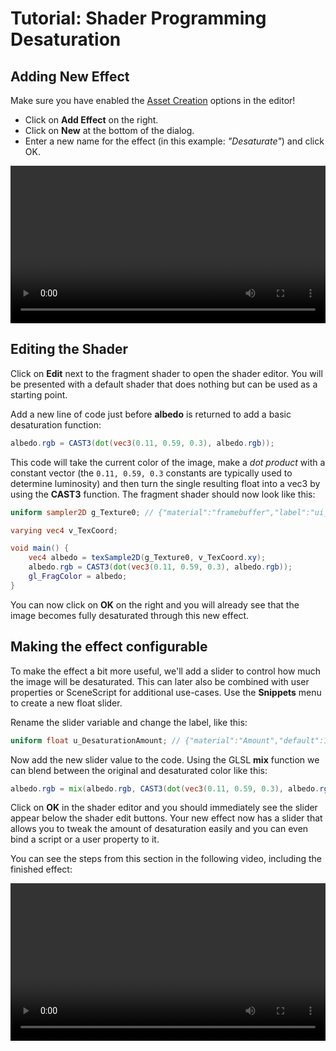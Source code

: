 # Tutorial: Shader Programming Desaturation

## Adding New Effect
Make sure you have enabled the [Asset Creation](/scene/assets/sharing) options in the editor!

* Click on **Add Effect** on the right.
* Click on **New** at the bottom of the dialog.
* Enter a new name for the effect (in this example: *"Desaturate"*) and click OK.

<video width="100%" controls loop autoplay>
  <source src="/videos/shader_new.mp4" type="video/mp4">
  Your browser does not support the video tag.
</video>

## Editing the Shader

Click on **Edit** next to the fragment shader to open the shader editor. You will be presented with a default shader that does nothing but can be used as a starting point.

Add a new line of code just before **albedo** is returned to add a basic desaturation function:

```glsl
albedo.rgb = CAST3(dot(vec3(0.11, 0.59, 0.3), albedo.rgb));
```

This code will take the current color of the image, make a *dot product* with a constant vector (the `0.11, 0.59, 0.3` constants are typically used to determine luminosity) and then turn the single resulting float into a vec3 by using the **CAST3** function. The fragment shader should now look like this:

```glsl
uniform sampler2D g_Texture0; // {"material":"framebuffer","label":"ui_editor_properties_framebuffer","hidden":true}

varying vec4 v_TexCoord;

void main() {
	vec4 albedo = texSample2D(g_Texture0, v_TexCoord.xy);
	albedo.rgb = CAST3(dot(vec3(0.11, 0.59, 0.3), albedo.rgb));
	gl_FragColor = albedo;
}
```
You can now click on **OK** on the right and you will already see that the image becomes fully desaturated through this new effect.

## Making the effect configurable

To make the effect a bit more useful, we'll add a slider to control how much the image will be desaturated. This can later also be combined with user properties or SceneScript for additional use-cases. Use the **Snippets** menu to create a new float slider.

Rename the slider variable and change the label, like this:

```glsl
uniform float u_DesaturationAmount; // {"material":"Amount","default":1,"range":[0,1]}
```
Now add the new slider value to the code. Using the GLSL **mix** function we can blend between the original and desaturated color like this:

```glsl
albedo.rgb = mix(albedo.rgb, CAST3(dot(vec3(0.11, 0.59, 0.3), albedo.rgb)),	u_DesaturationAmount);
```

Click on **OK** in the shader editor and you should immediately see the slider appear below the shader edit buttons. Your new effect now has a slider that allows you to tweak the amount of desaturation easily and you can even bind a script or a user property to it.

You can see the steps from this section in the following video, including the finished effect:

<video width="100%" controls loop autoplay>
  <source src="/videos/shader_desaturation_tutorial.mp4" type="video/mp4">
  Your browser does not support the video tag.
</video>